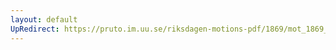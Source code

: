 ```yaml
---
layout: default
UpRedirect: https://pruto.im.uu.se/riksdagen-motions-pdf/1869/mot_1869__fk__12/mot_1869__fk__12-002.pdf
---
```

